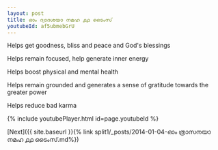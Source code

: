 ```yaml
---
layout: post
title: ഓം ദ്വാദശയാ നമഹ ൧൧ ടൈംസ്
youtubeId: af5ubmebGrU
---
```

 
 
Helps get goodness, bliss and peace and God's blessings
 
Helps remain focused, help generate inner energy 
 
Helps boost physical and mental health 
 
Helps remain grounded and generates a sense of gratitude towards the greater power 
 
Helps reduce bad karma
 
 
 
 


{% include youtubePlayer.html id=page.youtubeId %}
 
[Next]({{ site.baseurl }}{% link  split1/_posts/2014-01-04-ഓം ത്രാസനയാ നമഹ ൧൧ ടൈംസ്.md%})
 
